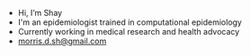 - Hi, I’m Shay
- I'm an epidemiologist trained in computational epidemiology
- Currently working in medical research and health advocacy
- morris.d.sh@gmail.com
